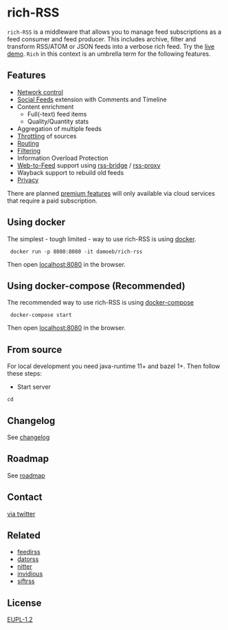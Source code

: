 # rich-RSS

`rich-RSS` is a middleware that allows you to manage feed subscriptions as a feed consumer and feed producer. This includes archive, filter and transform RSS/ATOM or JSON feeds into a verbose rich feed. Try the [live demo](https://richrss.migor.org/). `Rich` in this context is an umbrella term for the following features.

## Features

- [Network control](docs/Network-Control.md)
- [Social Feeds](docs/Social-RSS.md) extension with Comments and Timeline
- Content enrichment 
  - Full(-text) feed items
  - Quality/Quantity stats
- Aggregation of multiple feeds
- [Throttling](docs/Throttling.md) of sources  
- [Routing](docs/Routing.md)
- [Filtering](docs/Filtering.md)
- Information Overload Protection
- [Web-to-Feed](docs/Web-to-Feed.md) support using [rss-bridge](https://github.com/RSS-Bridge/rss-bridge) / [rss-proxy](https://github.com/damoeb/rss-proxy)
- Wayback support to rebuild old feeds
- [Privacy](docs/Privacy.md)

There are planned [premium features](roadmap.md) will only available via cloud services that require a paid subscription.

## Using docker

The simplest - tough limited - way to use rich-RSS is using [docker](https://docs.docker.com/install/).

```
 docker run -p 8080:8080 -it damoeb/rich-rss
```
Then open [localhost:8080](http://localhost:8080) in the browser. 

## Using docker-compose (Recommended)

The recommended way to use rich-RSS is using [docker-compose](https://docs.docker.com/compose/)

```
 docker-compose start
```
Then open [localhost:8080](http://localhost:8080) in the browser. 


## From source

For local development you need java-runtime 11+ and bazel 1+. Then follow these steps:


- Start server
```
cd 

```

## Changelog
See [changelog](changelog.md)

## Roadmap
See [roadmap](roadmap.md)

## Contact
[via twitter](https://twitter.com/damoeb)

## Related
- [feedirss](https://www.feedirss.com/)
- [datorss](https://www.datorss.com/)
- [nitter](https://github.com/zedeus/nitter)
- [invidious](https://github.com/iv-org/invidious)
- [siftrss](https://siftrss.com/)

## License
[EUPL-1.2](https://opensource.org/licenses/EUPL-1.2)
